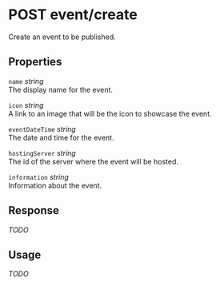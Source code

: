 # <span class="badge badge-light">POST</span> <span class="badge badge-light">event/create</span>


Create an event to be published.

## Properties

`name` *string*  
The display name for the event.

`icon` *string*  
A link to an image that will be the icon to showcase the event.

`eventDateTime` *string*  
The date and time for the event.

`hostingServer` *string*  
The id of the server where the event will be hosted.

`information` *string*  
Information about the event.


## Response

*TODO*

## Usage

*TODO*

